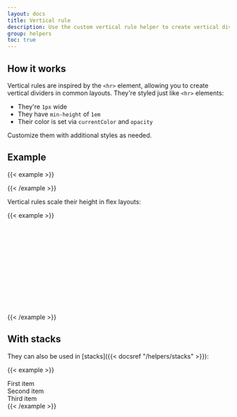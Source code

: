 ```yaml
---
layout: docs
title: Vertical rule
description: Use the custom vertical rule helper to create vertical dividers like the `<hr>` element.
group: helpers
toc: true
---
```


## How it works

Vertical rules are inspired by the `<hr>` element, allowing you to create vertical dividers in common layouts. They're styled just like `<hr>` elements:

- They're `1px` wide
- They have `min-height` of `1em`
- Their color is set via `currentColor` and `opacity`

Customize them with additional styles as needed.

## Example

{{< example >}}
<div class="vr"></div>
{{< /example >}}

Vertical rules scale their height in flex layouts:

{{< example >}}
<div class="d-flex" style="height: 200px;">
  <div class="vr"></div>
</div>
{{< /example >}}

## With stacks

They can also be used in [stacks]({{< docsref "/helpers/stacks" >}}):

{{< example >}}
<div class="hstack gap-3">
  <div class="bg-light border">First item</div>
  <div class="bg-light border ms-auto">Second item</div>
  <div class="vr"></div>
  <div class="bg-light border">Third item</div>
</div>
{{< /example >}}
